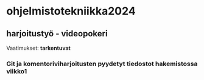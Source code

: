 # ohjelmistotekniikka2024
## harjoitustyö - videopokeri
Vaatimukset: **tarkentuvat**

### Git ja komentoriviharjoitusten pyydetyt tiedostot hakemistossa viikko1
